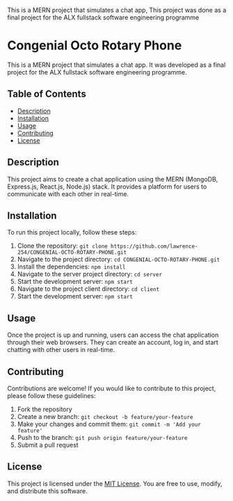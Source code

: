 This is a MERN project that simulates a chat app,
This project was done as a final project for the ALX fullstack software engineering programme
# Congenial Octo Rotary Phone

This is a MERN project that simulates a chat app. It was developed as a final project for the ALX fullstack software engineering programme.

## Table of Contents
- [Description](#description)
- [Installation](#installation)
- [Usage](#usage)
- [Contributing](#contributing)
- [License](#license)

## Description
This project aims to create a chat application using the MERN (MongoDB, Express.js, React.js, Node.js) stack. It provides a platform for users to communicate with each other in real-time.

## Installation
To run this project locally, follow these steps:
1. Clone the repository: `git clone https://github.com/lawrence-254/CONGENIAL-OCTO-ROTARY-PHONE.git`
2. Navigate to the project directory: `cd CONGENIAL-OCTO-ROTARY-PHONE.git`
3. Install the dependencies: `npm install`
4. Navigate to the server project directory: `cd server`
5. Start the development server: `npm start`
6. Navigate to the project client directory: `cd client`
7. Start the development server: `npm start`

## Usage
Once the project is up and running, users can access the chat application through their web browsers. They can create an account, log in, and start chatting with other users in real-time.

## Contributing
Contributions are welcome! If you would like to contribute to this project, please follow these guidelines:
1. Fork the repository
2. Create a new branch: `git checkout -b feature/your-feature`
3. Make your changes and commit them: `git commit -m 'Add your feature'`
4. Push to the branch: `git push origin feature/your-feature`
5. Submit a pull request

## License
This project is licensed under the [MIT License](https://opensource.org/licenses/MIT). You are free to use, modify, and distribute this software.

